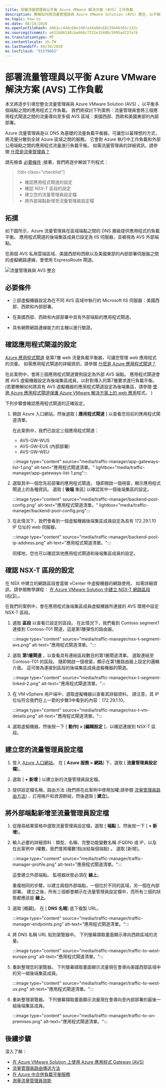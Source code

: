 ```yaml
---
title: 部署流量管理員以平衡 Azure VMware 解決方案 (AVS) 工作負載
description: 瞭解如何將流量管理員與 Azure VMware Solution (AVS) 整合，以平衡不同區域中多個端點之間的應用程式工作負載。
ms.topic: how-to
ms.date: 08/14/2020
ms.openlocfilehash: d461cc444c60e1907a34a08c68139446301c133c
ms.sourcegitcommit: a422b86148cba668c7332e15480c5995ad72fa76
ms.translationtype: MT
ms.contentlocale: zh-TW
ms.lasthandoff: 09/30/2020
ms.locfileid: "91579662"
---
```

# <a name="deploy-traffic-manager-to-balance-azure-vmware-solution-avs-workloads"></a>部署流量管理員以平衡 Azure VMware 解決方案 (AVS) 工作負載

本文將逐步引導您整合流量管理員與 Azure VMware Solution (AVS) ，以平衡多個端點之間的應用程式工作負載。 我們將探討下列案例：流量管理員會將三個應用程式閘道之間的流量導向至多個 AVS 區域：美國西部、西歐和美國東部的內部部署。 

Azure 流量管理員是以 DNS 為基礎的流量負載平衡器，可讓您以最理想的方式，將流量分散到全球 Azure 區域之間的服務。 它會對 Azure 執行中工作負載和外部公用端點之間的應用程式流量進行負載平衡。 如需流量管理員的詳細資訊，請參閱 [什麼是流量管理員？](../traffic-manager/traffic-manager-overview.md)

請先檢查 [必要條件](#prerequisites) ;接著，我們將逐步解說下列程式：

> [!div class="checklist"]
> * 確認應用程式閘道的設定
> * 確認 NSX-T 區段的設定
> * 建立您的流量管理員設定檔
> * 將外部端點新增至流量管理員設定檔

## <a name="topology"></a>拓撲

如下圖所示，Azure 流量管理員在區域端點之間的 DNS 層級提供應用程式的負載平衡。 應用程式閘道的後端集區成員已設定為 IIS 伺服器，並被視為 AVS 外部端點。

在兩個 AVS 私用雲端區域、美國西部和西歐以及美國東部的內部部署伺服器之間的虛擬網路連線，會使用 ExpressRoute 閘道。   

![流量管理員與 AVS 整合](media/traffic-manager/traffic-manager-topology.png)
 
## <a name="prerequisites"></a>必要條件

- 三部虛擬機器設定為在不同 AVS 區域中執行的 Microsoft IIS 伺服器：美國西部、西歐和內部部署。 

- 在美國西部、西歐和內部部署中具有外部端點的應用程式閘道。

- 具有網際網路連線能力的主機以進行驗證。 

## <a name="verify-configuration-of-your-application-gateways"></a>確認應用程式閘道的設定

[Azure 應用程式閘道](https://azure.microsoft.com/services/application-gateway/) 是第7層 web 流量負載平衡器，可讓您管理 web 應用程式的流量。 如需應用程式閘道的詳細資訊，請參閱 [什麼是 Azure 應用程式閘道？](../application-gateway/overview.md) 

在此案例中，會將三個應用程式閘道實例設定為外部 AVS 端點。 應用程式閘道會將 AVS 虛擬機器設定為後端集區成員，以針對傳入的第7層要求進行負載平衡。  (若要瞭解如何將具有 AVS 虛擬機器的應用程式閘道設定為後端集區，請參閱 [使用 Azure 應用程式閘道保護 Azure VMware 解決方案上的 web 應用](protect-azure-vmware-solution-with-application-gateway.md)程式。 )   

下列步驟會確認應用程式閘道的正確設定。

1. 開啟 Azure 入口網站，然後選取 [ **應用程式閘道** ] 以查看您目前的應用程式閘道清單。 

    在此案例中，我們已設定三個應用程式閘道：
    - AVS-GW-WUS
    - AVS-GW-EUS (內部部署) 
    - AVS-GW-WEU

    :::image type="content" source="media/traffic-manager/app-gateways-list-1.png" alt-text="應用程式閘道清單。" lightbox="media/traffic-manager/app-gateways-list-1.png":::

2. 選取其中一個您先前部署的應用程式閘道。 隨即開啟一個視窗，顯示應用程式閘道上的各種資訊。 選取 [ **後端** 集區] 以確認其中一個後端集區的設定。

   :::image type="content" source="media/traffic-manager/backend-pool-config.png" alt-text="應用程式閘道清單。" lightbox="media/traffic-manager/backend-pool-config.png":::
 
3. 在此情況下，我們會看到一個虛擬機器後端集區成員設定為具有 172.29.1.10 IP 位址的 web 伺服器。
 
    :::image type="content" source="media/traffic-manager/backend-pool-ip-address.png" alt-text="應用程式閘道清單。":::

    同樣地，您也可以確認其他應用程式閘道和後端集區成員的設定。 

## <a name="verify-configuration-of-the-nsx-t-segment"></a>確認 NSX-T 區段的設定

在 NSX 中建立的網路區段會當做 vCenter 中虛擬機器的網路使用。 如需詳細資訊，請參閱教學課程： [在 Azure VMware Solution 中建立 NSX-T 網路區段 (AVS) ](tutorial-nsx-t-network-segment.md)。

在我們的案例中，會在應用程式後端集區成員虛擬機器所連接的 AVS 環境中設定 NSX-T 區段。

1. 選取 **區段** 以查看已設定的區段。 在此情況下，我們看到 Contoso segment1 連接到 Contoso-T01 閘道，這是第1層彈性的路由器。

    :::image type="content" source="media/traffic-manager/nsx-t-segment-avs.png" alt-text="應用程式閘道清單。":::    

2. 選取 **第1層閘道** ，以查看具有連結區段數目的第1層閘道清單。 選取連結至 Contoso-T01 的區段。 隨即開啟一個視窗，顯示在第1層路由器上設定的邏輯介面。 這可做為連接到區段的後端集區成員虛擬機器的閘道。

   :::image type="content" source="media/traffic-manager/nsx-t-segment-linked-2.png" alt-text="應用程式閘道清單。":::    

3. 在 VM vSphere 用戶端中，選取虛擬機器以查看其詳細資料。 請注意，其 IP 位址符合我們在上一節的步驟3中看到的內容：172.29.1.10。

    :::image type="content" source="media/traffic-manager/nsx-t-vm-details.png" alt-text="應用程式閘道清單。":::    

4. 選取虛擬機器，然後按一下 [ **動作] > [編輯設定** ]，以確認連接到 NSX-T 區段。

## <a name="create-your-traffic-manager-profile"></a>建立您的流量管理員設定檔

1. 登入 [Azure 入口網站](https://rc.portal.azure.com/#home)。 在 [ **Azure 服務 > 網路**] 下，選取 [ **流量管理員設定檔**]。

2. 選取 [ **+ 新增** ] 以建立新的流量管理員設定檔。
 
3. 提供設定檔名稱，路由方法 (我們將在此案例中使用加權;請參閱 [流量管理員路由方法](../traffic-manager/traffic-manager-routing-methods.md)) 、訂用帳戶和資源群組，然後選取 [ **建立**]。

## <a name="add-external-endpoints-into-the-traffic-manager-profile"></a>將外部端點新增至流量管理員設定檔

1. 從搜尋結果窗格中選取流量管理員設定檔，選取 [ **端點** ]，然後按一下 [ **+ 新增**]。

2. 輸入必要的詳細資料：類型、名稱、完整功能變數名稱 (FQDN) 或 IP，以及在此案例中 (權數，我們會將權數1指派給每個端點) 。 選取 [新增]。

   :::image type="content" source="media/traffic-manager/traffic-manager-profile.png" alt-text="應用程式閘道清單。":::  
 
   這會建立外部端點。 監視器狀態必須在 **線上**。 

   重複相同的步驟，以建立兩個外部端點，一個位於不同的區域，另一個在內部部署。 建立之後，所有三個都會顯示在流量管理員設定檔中，而所有三個的狀態都應該是 **線上**。

3. 選取 [概觀]。 在 [ **DNS 名稱**] 底下複製 URL。

   :::image type="content" source="media/traffic-manager/traffic-manager-endpoints.png" alt-text="應用程式閘道清單。"::: 

4. 將 DNS 名稱 URL 貼到瀏覽器中。 下列螢幕擷取畫面顯示導向西歐區域的流量。

   :::image type="content" source="media/traffic-manager/traffic-to-west-europe.png" alt-text="應用程式閘道清單。"::: 

5. 重新整理您的瀏覽器。 下列螢幕擷取畫面顯示流量現在會導向美國西部區域中的另一組後端集區成員。

   :::image type="content" source="media/traffic-manager/traffic-to-west-us.png" alt-text="應用程式閘道清單。"::: 

6. 重新整理瀏覽器。 下列螢幕擷取畫面顯示流量現在會導向至內部部署的最後一組後端集區成員。

   :::image type="content" source="media/traffic-manager/traffic-to-on-premises.png" alt-text="應用程式閘道清單。":::

## <a name="next-steps"></a>後續步驟

深入了解：

- [在 Azure VMware Solution 上使用 Azure 應用程式 Gateway (AVS) ](protect-azure-vmware-solution-with-application-gateway.md)
- [流量管理員路由傳送方法](../traffic-manager/traffic-manager-routing-methods.md)
- [在 Azure 中合併負載平衡服務](../traffic-manager/traffic-manager-load-balancing-azure.md)
- [測量流量管理員效能](../traffic-manager/traffic-manager-performance-considerations.md)
